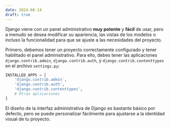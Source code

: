 ```yaml
---
date: 2024-08-14
draft: true 
---
```


Django viene con un panel administrativo **muy potente** y **fácil** de usar, pero a menudo se desea modificar su apariencia, las vistas de los modelos o incluso la funcionalidad para que se ajuste a las necesidades del proyecto.

Primero, debemos tener un proyecto correctamente configurado y tener habilitado el panel administrativo. Para ello, debes tener las aplicaciones `django.contrib.admin`, `django.contrib.auth`, y `django.contrib.contenttypes` en el archivo `settings.py`:

```py title="settings.py"
INSTALLED_APPS = [
    'django.contrib.admin',
    'django.contrib.auth',
    'django.contrib.contenttypes',
    # Otras aplicaciones
]
```

El diseño de la interfaz administrativa de Django es bastante básico por defecto, pero se puede personalizar fácilmente para ajustarse a la identidad visual de tu proyecto.